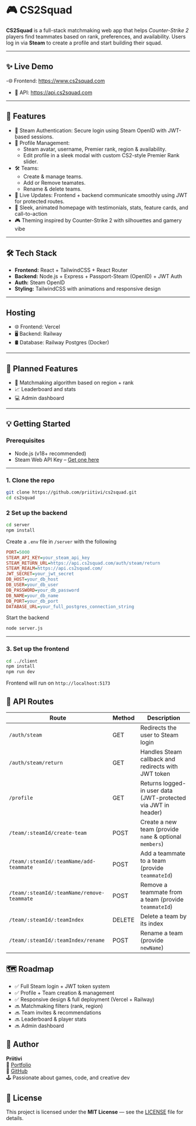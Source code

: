 # 🎮 CS2Squad

**CS2Squad** is a full-stack matchmaking web app that helps *Counter-Strike 2* players find teammates based on rank, preferences, and availability. Users log in via **Steam** to create a profile and start building their squad.

---

## ✨ Live Demo

-🌐 Frontend: https://www.cs2squad.com
- 🔗 API: https://api.cs2squad.com



---

## 🚀 Features

- 🔐 Steam Authentication: Secure login using Steam OpenID with JWT-based sessions.
- 👤 Profile Management:
  - Steam avatar, username, Premier rank, region & availability.
  - Edit profile in a sleek modal with custom CS2-style Premier Rank slider.
- 🛠️ Teams:
  - Create & manage teams.
  - Add or Remove teamates.
  - Rename & delete teams.
- 🔄 Live Updates: Frontend + backend communicate smoothly using JWT for protected routes.
- 🎨 Sleek, animated homepage with testimonials, stats, feature cards, and call-to-action
- 🎮 Theming inspired by Counter-Strike 2 with silhouettes and gamery vibe

---

## 🛠️ Tech Stack

- **Frontend:** React + TailwindCSS + React Router
- **Backend:** Node.js + Express + Passport-Steam (OpenID) + JWT Auth
- **Auth:** Steam OpenID
- **Styling:** TailwindCSS with animations and responsive design

---

## Hosting
- 🌐 Frontend: Vercel
- 🖥️ Backend: Railway
- 🛢️ Database: Railway Postgres (Docker)



---

## 🔧 Planned Features

- 🧠 Matchmaking algorithm based on region + rank
- 📈 Leaderboard and stats
- 💻 Admin dashboard

---

## 💡 Getting Started

### Prerequisites

- Node.js (v18+ recommended)
- Steam Web API Key – [Get one here](https://steamcommunity.com/dev/apikey)

---

### 1. Clone the repo

```bash
git clone https://github.com/priitivi/cs2squad.git
cd cs2squad
```

### 2 Set up the backend

```bash
cd server
npm install
```

Create a `.env` file in `/server` with the following

```ini
PORT=5000
STEAM_API_KEY=your_steam_api_key
STEAM_RETURN_URL=https://api.cs2squad.com/auth/steam/return
STEAM_REALM=https://api.cs2squad.com/
JWT_SECRET=your_jwt_secret
DB_HOST=your_db_host
DB_USER=your_db_user
DB_PASSWORD=your_db_password
DB_NAME=your_db_name
DB_PORT=your_db_port
DATABASE_URL=your_full_postgres_connection_string
```

Start the backend
```bash
node server.js
```

---
### 3. Set up the frontend

```bash
cd ../client
npm install
npm run dev
```

Frontend will run on `http://localhost:5173`

## 🔁 API Routes

| Route                                                       | Method | Description                                                  |
|-------------------------------------------------------------|--------|--------------------------------------------------------------|
| `/auth/steam`                                               | GET    | Redirects the user to Steam login                             |
| `/auth/steam/return`                                        | GET    | Handles Steam callback and redirects with JWT token           |
| `/profile`                                                  | GET    | Returns logged-in user data (JWT-protected via JWT in header) |
| `/team/:steamId/create-team`                                | POST   | Create a new team (provide `name` & optional `members`)       |
| `/team/:steamId/:teamName/add-teammate`                     | POST   | Add a teammate to a team (provide `teammateId`)               |
| `/team/:steamId/:teamName/remove-teammate`                  | POST   | Remove a teammate from a team (provide `teammateId`)          |
| `/team/:steamId/:teamIndex`                                 | DELETE | Delete a team by its index                                    |
| `/team/:steamId/:teamIndex/rename`                          | POST   | Rename a team (provide `newName`)                             |



## 🗺️ Roadmap

- ✅ Full Steam login + JWT token system
- ✅ Profile + Team creation & management
- ✅ Responsive design & full deployment (Vercel + Railway)
- 🔜 Matchmaking filters (rank, region)
- 🔜 Team invites & recommendations
- 🔜 Leaderboard & player stats
- 🔜 Admin dashboard

## 👤 Author

**Priitivi**  
💼 [Portfolio](https://www.priitivi.com)  
🐙 [GitHub](https://github.com/priitivi)  
🕹️ Passionate about games, code, and creative dev


## 📄 License

This project is licensed under the **MIT License** — see the [LICENSE](./LICENSE) file for details.


